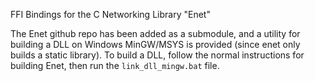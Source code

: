 FFI Bindings for the C Networking Library "Enet"

The Enet github repo has been added as a submodule, and a utility for building a DLL
on Windows MinGW/MSYS is provided (since enet only builds a static library). To build
a DLL, follow the normal instructions for building Enet, then run the `link_dll_mingw.bat`
file.
